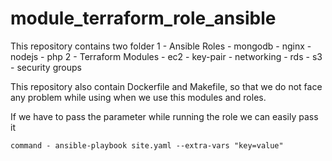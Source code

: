 # module_terraform_role_ansible
  This repository contains two folder 
	1 - Ansible Roles
	    - mongodb
			- nginx
			- nodejs
			- php
	2 - Terraform Modules
			- ec2
			- key-pair
			- networking
			- rds
			- s3
			- security groups

This repository also contain Dockerfile and Makefile, so that we do not face any problem while using when we use this modules and roles.

If we have to pass the parameter while running the role we can easily pass it

```
command - ansible-playbook site.yaml --extra-vars "key=value"
```
